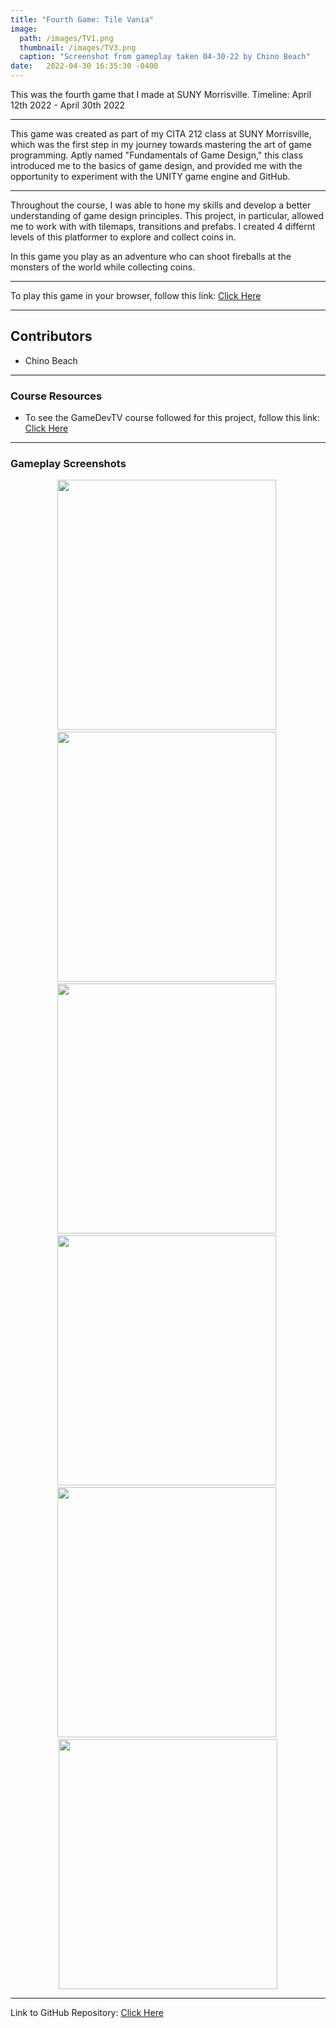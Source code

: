 ```yaml
---
title: "Fourth Game: Tile Vania"
image: 
  path: /images/TV1.png
  thumbnail: /images/TV3.png
  caption: "Screenshot from gameplay taken 04-30-22 by Chino Beach"
date:   2022-04-30 16:35:30 -0400
---
```


This was the fourth game that I made at SUNY Morrisville.
Timeline: April 12th 2022 - April 30th 2022

---
 
This game was created as part of my CITA 212 class at SUNY Morrisville, which was the first step in my journey towards mastering the art of game programming. Aptly named "Fundamentals of Game Design," this class introduced me to the basics of game design, and provided me with the opportunity to experiment with the UNITY game engine and GitHub.

---

Throughout the course, I was able to hone my skills and develop a better understanding of game design principles. This project, in particular, allowed me to work with with tilemaps, transitions and prefabs. I created 4 differnt levels of this platformer to explore and collect coins in.

In this game you play as an adventure who can shoot fireballs at the monsters of the world while collecting coins. 

---

To play this game in your browser, follow this link: <a href="https://chinobeach.itch.io/tilevania">Click Here</a> 

---

## Contributors
* Chino Beach

---

### Course Resources
* To see the GameDevTV course followed for this project, follow this link: <a href="https://www.gamedev.tv/courses/enrolled/1394720">Click Here</a> 

---

### Gameplay Screenshots
<div align="center">

  <img src="/images/TV2.png" alt="" width="350" height="400">&nbsp;
  <img src="/images/TV4.png" alt="" width="350" height="400">&nbsp;
  <img src="/images/TV5.png" alt="" width="350" height="400">&nbsp; 
  <img src="/images/TV6.png" alt="" width="350" height="400">&nbsp;
  <img src="/images/TV7.png" alt="" width="350" height="400">&nbsp;
  <img src="/images/TV8.png" alt="" width="350" height="400"> 

</div>

---

Link to GitHub Repository: <a href="https://github.com/ChinoBeach/TileVania">Click Here</a>
